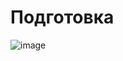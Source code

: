 # Подготовка

![image](https://github.com/user-attachments/assets/222ade60-a6d9-4a30-91d4-60caec608345)

